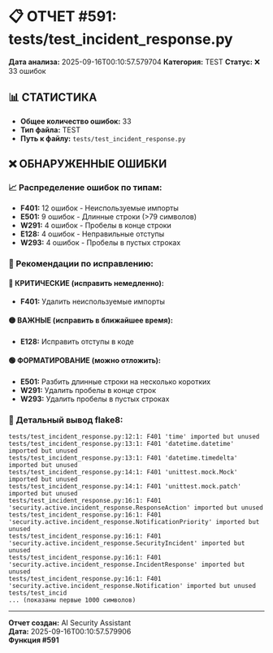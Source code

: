 # 📋 ОТЧЕТ #591: tests/test_incident_response.py

**Дата анализа:** 2025-09-16T00:10:57.579704
**Категория:** TEST
**Статус:** ❌ 33 ошибок

## 📊 СТАТИСТИКА

- **Общее количество ошибок:** 33
- **Тип файла:** TEST
- **Путь к файлу:** `tests/test_incident_response.py`

## ❌ ОБНАРУЖЕННЫЕ ОШИБКИ

### 📈 Распределение ошибок по типам:

- **F401:** 12 ошибок - Неиспользуемые импорты
- **E501:** 9 ошибок - Длинные строки (>79 символов)
- **W291:** 4 ошибок - Пробелы в конце строки
- **E128:** 4 ошибок - Неправильные отступы
- **W293:** 4 ошибок - Пробелы в пустых строках

### 🎯 Рекомендации по исправлению:

#### 🔴 КРИТИЧЕСКИЕ (исправить немедленно):
- **F401:** Удалить неиспользуемые импорты

#### 🟡 ВАЖНЫЕ (исправить в ближайшее время):
- **E128:** Исправить отступы в коде

#### 🟢 ФОРМАТИРОВАНИЕ (можно отложить):
- **E501:** Разбить длинные строки на несколько коротких
- **W291:** Удалить пробелы в конце строк
- **W293:** Удалить пробелы в пустых строках

### 📝 Детальный вывод flake8:

```
tests/test_incident_response.py:12:1: F401 'time' imported but unused
tests/test_incident_response.py:13:1: F401 'datetime.datetime' imported but unused
tests/test_incident_response.py:13:1: F401 'datetime.timedelta' imported but unused
tests/test_incident_response.py:14:1: F401 'unittest.mock.Mock' imported but unused
tests/test_incident_response.py:14:1: F401 'unittest.mock.patch' imported but unused
tests/test_incident_response.py:16:1: F401 'security.active.incident_response.ResponseAction' imported but unused
tests/test_incident_response.py:16:1: F401 'security.active.incident_response.NotificationPriority' imported but unused
tests/test_incident_response.py:16:1: F401 'security.active.incident_response.SecurityIncident' imported but unused
tests/test_incident_response.py:16:1: F401 'security.active.incident_response.IncidentResponse' imported but unused
tests/test_incident_response.py:16:1: F401 'security.active.incident_response.Notification' imported but unused
tests/test_incid
... (показаны первые 1000 символов)
```

---
**Отчет создан:** AI Security Assistant  
**Дата:** 2025-09-16T00:10:57.579906  
**Функция #591**
